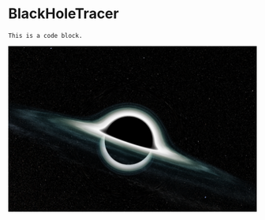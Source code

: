 # BlackHoleTracer
<pre><code>This is a code block.</code></pre>
![blackhole](output.png "BlackHole")
